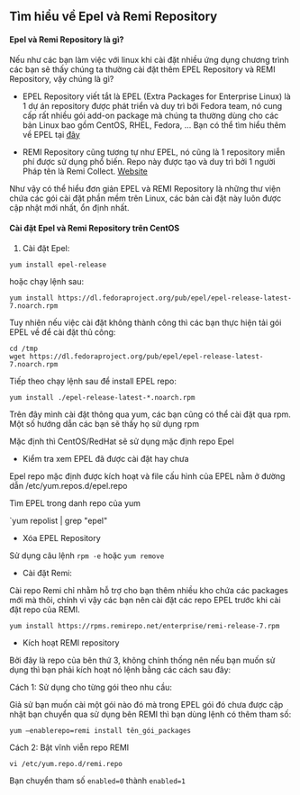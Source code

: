 ## Tìm hiểu về Epel và Remi Repository

#### Epel và Remi Repository là gì?

Nếu như các bạn làm việc với linux khi cài đặt nhiều ứng dụng chương trình các bạn sẽ thấy chúng ta thường cài đặt thêm EPEL Repository và REMI Repository, vậy chúng là gì?

- EPEL Repository viết tắt là EPEL (Extra Packages for Enterprise Linux) là 1 dự án repository được phát triển và duy trì bởi Fedora team, nó cung cấp rất nhiều gói add-on package mà chúng ta thường dùng cho các bản Linux bao gồm CentOS, RHEL, Fedora, ... Bạn có thể tìm hiểu thêm về EPEL tại [đây](https://fedoraproject.org/wiki/EPEL)

- REMI Repository cũng tương tự như EPEL, nó cũng là 1 repository miễn phí được sử dụng phổ biến. Repo này được tạo và duy trì bởi 1 người Pháp tên là Remi Collect. [Website](https://rpms.remirepo.net/)

Như vậy có thể hiểu đơn giản EPEL và REMI Repository là những thư viện chứa các gói cài đặt phần mềm trên Linux, các bản cài đặt này luôn được cập nhật mới nhất, ổn định nhất.

#### Cài đặt Epel và Remi Repository trên CentOS

1. Cài đặt Epel:

`yum install epel-release`

hoặc chạy lệnh sau:

`yum install https://dl.fedoraproject.org/pub/epel/epel-release-latest-7.noarch.rpm`

Tuy nhiên nếu việc cài đặt không thành công thì các  bạn thực hiện tải gói EPEL về để cài đặt thủ công:

```
cd /tmp 
wget https://dl.fedoraproject.org/pub/epel/epel-release-latest-7.noarch.rpm
```

Tiếp theo chạy lệnh sau để install EPEL repo:

`yum install ./epel-release-latest-*.noarch.rpm`

Trên đây mình cài đặt thông qua yum, các bạn cũng có thể cài đặt qua rpm. Một số hướng dẫn các bạn sẽ thấy họ sử dụng rpm

Mặc định thì CentOS/RedHat sẽ sử dụng mặc định repo Epel

- Kiểm tra xem EPEL đã được cài đặt hay chưa

Epel repo mặc định được kích hoạt và file cấu hình của EPEL nằm ở đường dẫn /etc/yum.repos.d/epel.repo

Tìm EPEL trong danh repo của yum

`yum repolist | grep "epel"

- Xóa EPEL Repository

Sử dụng câu lệnh `rpm -e` hoặc `yum remove`

- Cài đặt Remi:

Cài repo Remi chỉ nhằm hỗ trợ cho bạn thêm nhiều kho chứa các packages mới mà thôi, chính vì vậy các bạn nên cài đặt các repo EPEL trước khi cài đặt repo của REMI.

`yum install https://rpms.remirepo.net/enterprise/remi-release-7.rpm`

- Kích hoạt REMI repository

Bởi đây là repo của bên thứ 3, không chính thống nên nếu bạn muốn sử dụng thì bạn phải kích hoạt nó lệnh bằng các cách sau đây:

Cách 1: Sử dụng cho từng gói theo nhu cầu:

Giả sử bạn muốn cài một gói nào đó mà trong EPEL gói đó chưa được cập nhật bạn chuyển qua sử dụng bên REMI thì bạn dùng lệnh có thêm tham số:

`yum –enablerepo=remi install tên_gói_packages`

Cách 2: Bật vĩnh viễn repo REMI

`vi /etc/yum.repo.d/remi.repo`

Bạn chuyển tham số `enabled=0` thành `enabled=1`